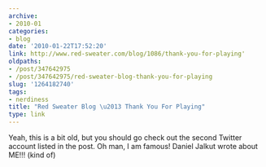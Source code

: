 ```yaml
---
archive:
- 2010-01
categories:
- blog
date: '2010-01-22T17:52:20'
link: http://www.red-sweater.com/blog/1086/thank-you-for-playing'
oldpaths:
- /post/347642975
- /post/347642975/red-sweater-blog-thank-you-for-playing
slug: '1264182740'
tags:
- nerdiness
title: "Red Sweater Blog \u2013 Thank You For Playing"
type: link
---
```


Yeah, this is a bit old, but you should go check out the second Twitter
account listed in the post. Oh man, I am famous! Daniel Jalkut wrote about
ME!!! (kind of)

